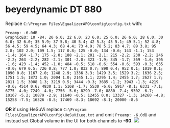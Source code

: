# beyerdynamic DT 880
Replace `C:\Program Files\EqualizerAPO\config\config.txt` with:
```
Preamp: -6.0dB
GraphicEQ: 10 -84; 20 6.0; 22 6.0; 23 6.0; 25 6.0; 26 6.0; 28 6.0; 30 6.0; 32 6.0; 35 5.9; 37 5.8; 40 5.4; 42 5.3; 45 5.1; 49 5.1; 52 4.8; 56 4.5; 59 4.5; 64 4.3; 68 4.4; 73 4.9; 78 5.2; 83 4.7; 89 3.8; 95 2.8; 102 2.0; 109 1.5; 117 0.8; 125 -0.0; 134 -0.6; 143 -1.1; 153 -1.4; 164 -1.7; 175 -2.0; 188 -2.1; 201 -2.1; 215 -2.2; 230 -2.2; 246 -2.2; 263 -2.2; 282 -2.1; 301 -2.0; 323 -1.9; 345 -1.7; 369 -1.6; 395 -1.6; 423 -1.4; 452 -1.0; 484 -0.5; 518 -0.6; 554 -0.6; 593 -0.3; 635 -0.0; 679 0.5; 726 0.8; 777 1.0; 832 0.7; 890 0.4; 952 0.1; 1019 0.1; 1090 0.8; 1167 2.0; 1248 2.9; 1336 3.3; 1429 3.5; 1529 3.2; 1636 2.5; 1751 1.5; 1873 1.0; 2004 1.0; 2145 1.1; 2295 1.4; 2455 1.7; 2627 1.7; 2811 1.5; 3008 1.3; 3219 0.5; 3444 -0.3; 3685 -1.2; 3943 -1.3; 4219 -0.6; 4514 0.6; 4830 1.1; 5168 -1.7; 5530 -6.0; 5917 -8.1; 6331 -7.1; 6775 -4.0; 7249 -4.0; 7756 -5.6; 8299 -7.0; 8880 -7.4; 9502 -6.7; 10167 -5.2; 10879 -2.9; 11640 -0.5; 12455 0.0; 13327 -1.3; 14260 -4.8; 15258 -7.5; 16326 -8.5; 17469 -8.3; 18692 -8.1; 20000 -8.6
```
**OR** if using HeSuVi replace `C:\Program Files\EqualizerAPO\config\HeSuVi\eq.txt` and omit `Preamp: -6.0dB` and instead set Global volume in the UI for both channels to **-60**.
![](https://raw.githubusercontent.com/jaakkopasanen/AutoEq/master/results/Sonoma%20Model%20One/headphoncecom/onear/beyerdynamic%20DT%20880/beyerdynamic%20DT%20880.png)